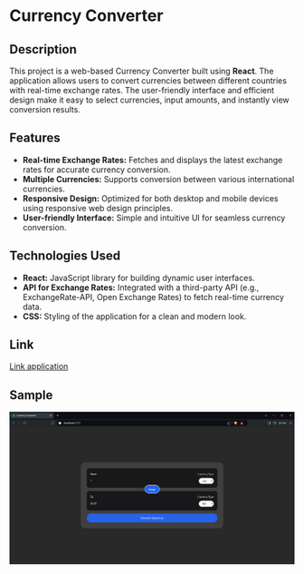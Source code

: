 # Currency Converter

## Description

This project is a web-based Currency Converter built using **React**. The application allows users to convert currencies between different countries with real-time exchange rates. The user-friendly interface and efficient design make it easy to select currencies, input amounts, and instantly view conversion results.

## Features

- **Real-time Exchange Rates:** Fetches and displays the latest exchange rates for accurate currency conversion.
- **Multiple Currencies:** Supports conversion between various international currencies.
- **Responsive Design:** Optimized for both desktop and mobile devices using responsive web design principles.
- **User-friendly Interface:** Simple and intuitive UI for seamless currency conversion.

## Technologies Used

- **React:** JavaScript library for building dynamic user interfaces.
- **API for Exchange Rates:** Integrated with a third-party API (e.g., ExchangeRate-API, Open Exchange Rates) to fetch real-time currency data.
- **CSS:** Styling of the application for a clean and modern look.

## Link

<a href="https://currency-converter-application-react.netlify.app/" >Link application </a>

## Sample
<img src="/public/image.png" />